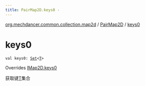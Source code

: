 ```yaml
---
title: PairMap2D.keys0 - 
---
```


[org.mechdancer.common.collection.map2d](../index.html) / [PairMap2D](index.html) / [keys0](./keys0.html)

# keys0

`val keys0: `[`Set`](https://kotlinlang.org/api/latest/jvm/stdlib/kotlin.collections/-set/index.html)`<`[`T`](index.html#T)`>`

Overrides [IMap2D.keys0](../-i-map2-d/keys0.html)

获取键[T](../-i-map2-d/index.html#T)集合

